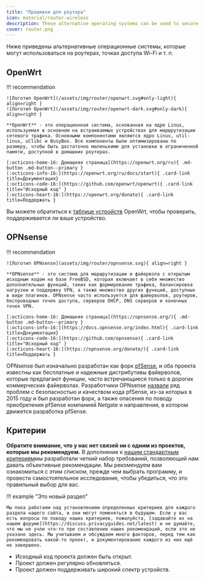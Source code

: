 ```yaml
---
title: "Прошивки для роутера"
icon: material/router-wireless
description: These alternative operating systems can be used to secure your router or Wi-Fi access point.
cover: router.png
---
```


Ниже приведены альтернативные операционные системы, которые могут использоваться на роутерах, точках доступа Wi-Fi и т. п.

## OpenWrt

!!! recommendation

    ![Логотип OpenWrt](/assets/img/router/openwrt.svg#only-light){ align=right }
    ![Логотип OpenWrt](/assets/img/router/openwrt-dark.svg#only-dark){ align=right }
    
    **OpenWrt** - это операционная система, основанная на ядре Linux, используемая в основном на встраиваемых устройствах для маршрутизации сетевого трафика. Основными компонентами являются ядро Linux, util-linux, uClibc и BusyBox. Все компоненты были оптимизированы по размеру, чтобы быть достаточно маленькими для установки в ограниченной памяти, доступной в домашних роутерах.
    
    [:octicons-home-16: Домашняя страница](https://openwrt.org/ru){ .md-button .md-button--primary }
    [:octicons-info-16:](https://openwrt.org/ru/docs/start){ .card-link title=Документация}
    [:octicons-code-16:](https://github.com/openwrt/openwrt){ .card-link title="Исходный код" }
    [:octicons-heart-16:](https://openwrt.org/donate){ .card-link title=Поддержать }

Вы можете обратиться к [таблице устройств](https://openwrt.org/toh/start) OpenWrt, чтобы проверить, поддерживается ли ваше устройство.

## OPNsense

!!! recommendation

    ![Логотип OPNsense](assets/img/router/opnsense.svg){ align=right }
    
    **OPNsense** - это система для маршрутизации и файервола с открытым исходным кодом на базе FreeBSD, которая включает в себя множество дополнительных функций, таких как формирование трафика, балансировка нагрузки и поддержку VPN, а также множество других функций, доступных в виде плагинов. OPNsense часто используется для файерволов, роутеров, беспроводных точек доступа, серверов DHCP, DNS серверов и конечных точек VPN.
    
    [:octicons-home-16: Домашняя страница](https://opnsense.org/){ .md-button .md-button--primary }
    [:octicons-info-16:](https://docs.opnsense.org/index.html){ .card-link title=Документация}
    [:octicons-code-16:](https://github.com/opnsense){ .card-link title="Исходный код" }
    [:octicons-heart-16:](https://opnsense.org/donate/){ .card-link title=Поддержать }

OPNsense был изначально разработан как форк [pfSense](https://en.wikipedia.org/wiki/PfSense), и оба проекта известны как бесплатные и надежные дистрибутивы файерволов, которые предлагают функции, часто встречающиеся только в дорогих коммерческих файерволах. Разработчики OPNsense [назвали](https://docs.opnsense.org/history/thefork.html) ряд проблем с безопасностью и качеством кода pfSense, из-за которых в 2015 году и был разработан форк, а также опасения по поводу приобретения pfSense компанией Netgate и направления, в котором движется разработка pfSense.

## Критерии

**Обратите внимание, что у нас нет связей ни с одним из проектов, которые мы рекомендуем.** В дополнение к [нашим стандартным критериям](about/criteria.md)мы разработали четкий набор требований, позволяющий нам давать объективные рекомендации. Мы рекомендуем вам ознакомиться с этим списком, прежде чем выбрать программу, и провести самостоятельное исследование, чтобы убедиться, что это правильный выбор для вас.

!!! example "Это новый раздел"

    Мы пока работаем над установлением определенных критериев для каждого раздела нашего сайта, и они могут поменяться в будущем. Если у вас есть вопросы по поводу наших критериев, пожалуйста, [задавайте их на нашем форуме](https://discuss.privacyguides.net/latest) и не думайте, что мы не учли что-то при составлении наших рекомендаций, если это не указано здесь. Мы учитываем и обсуждаем много факторов, перед тем как рекомендовать какой-то проект, и документирование каждого из них ещё не завершено.

- Исходный код проекта должен быть открыт.
- Проект должен регулярно обновляться.
- Проект должен поддерживать широкий спектр устройств.
